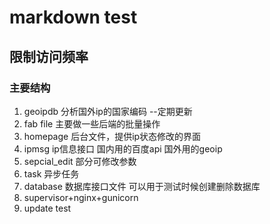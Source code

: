 # markdown   test
                   
    
## 限制访问频率

### 主要结构
1.  geoipdb  分析国外ip的国家编码 --定期更新
2.  fab file 主要做一些后端的批量操作
3.  homepage 后台文件，提供ip状态修改的界面
4.  ipmsg ip信息接口  国内用的百度api 国外用的geoip
5.  sepcial_edit  部分可修改参数
6.  task 异步任务
7.  database 数据库接口文件  可以用于测试时候创建删除数据库
8. supervisor+nginx+gunicorn
9. update test
